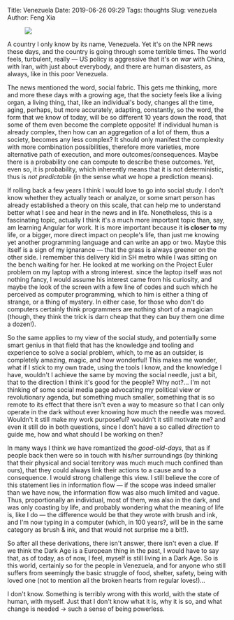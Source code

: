 Title: Venezuela
Date: 2019-06-26 09:29
Tags: thoughts
Slug: venezuela
Author: Feng Xia

<figure class="col l5 m5 s12">
  <img src="{{SITEURL}}/images/miracles.jpg"/>
</figure>

A country I only know by its name, Venezuela. Yet it's on the NPR news
these days, and the country is going through some terrible times. The
world feels, turbulent, really &mdash; US policy is aggressive that
it's on _war_ with China, with Iran, with just about everybody, and
there are human disasters, as always, like in this poor Venezuela.

The news mentioned the word, social fabric. This gets me thinking,
more and more these days with a growing age, that the society feels
like a living organ, a living thing, that, like an individual's body,
changes all the time, aging, perhaps, but more accurately, adapting,
constantly, so the word, the form that we know of today, will be so
different 10 years down the road, that some of them even become the
complete opposite! If individual human is already complex, then how
can an aggregation of a lot of them, thus a society, becomes any less
complex? It should only manifest the complexity with more combination
possibilities, therefore more varieties, more alternative path of
execution, and more outcomes/consequences. Maybe there is a
probability one can compute to describe these outcomes. Yet, even so,
it is probability, which inherently means that it is not
deterministic, thus is _not predictable_ (in the sense what we hope a
prediction means).

If rolling back a few years I think I would love to go into social
study. I don't know whether they actually teach or analyze, or some
smart person has already established a theory on this scale, that can
help me to understand better what I see and hear in the news and in
life. Nonetheless, this is a fascinating topic, actually I think it's
a much more important topic than, say, am learning Angular for
work. It is more important because it **is closer to** my life, or a
bigger, more direct impact on people's life, than just me  knowing yet
another programming language and can write an app or two. Maybe this
itself is a sign of my ignarance &mdash; that the grass is always
greener on the other side. I remember this delivery kid in SH metro
while I was sitting on the bench waiting for her. He looked at me
working on the Project Euler problem on my laptop with a strong
interest. since the laptop itself was not nothing fancy, I would
assume his interest came from his curiosity, and maybe the look of the
screen with a few line of codes and such which he perceived as
computer programming, which to him is either a thing of strange, or a
thing of mystery. In either case, for those who don't do computers
certainly think programmers are nothing short of a magician (though,
they think the trick is darn cheap that they can buy them one dime a
dozen!).

So the same applies to my view of the social study, and potentially
some smart genius in that field that has the knowledge and tooling and
experience to solve a social problem, which, to me as an outsider, is
completely amazing, magic, and how wonderful! This makes me wonder,
what if I stick to my own trade, using the tools I know, and the
knowledge I have, wouldn't I achieve the same by moving the social
needle, just a bit, that to the direction I think it's good for the
people? Why not?... I'm not thinking of some social media page
advocating my political view or revolutionary agenda, but something
much smaller, something that is so remote to its effect that there
isn't even a way to measure so that I can only operate in the dark
without ever knowing how much the needle was moved. Wouldn't it still
make my work purposeful? wouldn't it still motivate me? and even it
still do in both questions, since I don't have a so called _direction_
to guide me, how and what should I be working on then?

In many ways I think we have romantized the _good-old-days_, that as
if people back then were so in touch with his/her surroundings (by
thinking that their physical and social territory was much much much
confined than ours), that they could always link their actions to a
cause and to a consequence. I would strong challenge this view. I
still believe the core of this statement lies in information flow
&mdash; if the scope was indeed smaller than we have now, the
information flow was also much limited and vague. Thus, proportionally
an individual, most of them, was also in the dark, and was only
coasting by life, and probably wondering what the meaning of life is,
like I do &mdash; the difference would be that they wrote with brush
and ink, and I'm now typing in a computer (which, in 100 years?, will
be in the same category as brush & ink, and that would not surprise me
a bit!).

So after all these derivations, there isn't answer, there isn't even a
clue. If we think the Dark Age is a European thing in the past, I
would have to say that, as of today, as of now, I feel, myself is
still living in a Dark Age. So is this world, certainly so for the
people in Venezuela, and for anyone who still suffers from seemingly
the basic struggle of food, shelter, safety, being with loved one (not
to mention all the broken hearts from regular loves!)...

I don't know. Something is terribly wrong with this world, with the
state of human, with myself. Just that I don't know what it is, why it
is so, and what change is needed &rarr; such a sense of being powerless.
